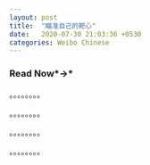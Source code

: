 ```yaml
---
layout: post
title:  "瞄准自己的靶心"
date:   2020-07-30 21:03:36 +0530
categories: Weibo Chinese
---
```


### Read Now*→*

。。。。。。。。

。。。。。。。。

。。。。。。。。

。。。。。。。。